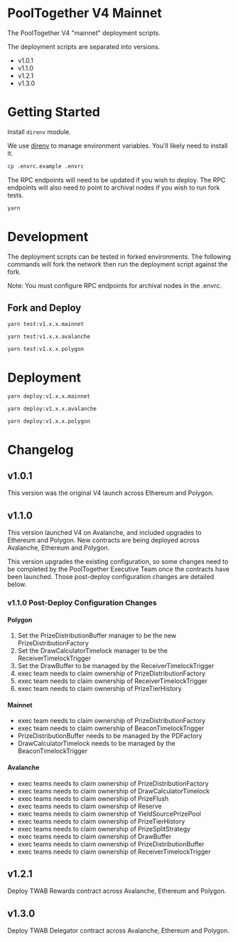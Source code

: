 # PoolTogether V4 Mainnet

The PoolTogether V4 "mainnet" deployment scripts.

The deployment scripts are separated into versions.

- v1.0.1
- v1.1.0
- v1.2.1
- v1.3.0

# Getting Started

Install `direnv` module.

We use [direnv](https://direnv.net/) to manage environment variables.  You'll likely need to install it.

```sh
cp .envrc.example .envrc
```

The RPC endpoints will need to be updated if you wish to deploy.  The RPC endpoints will also need to point to archival nodes if you wish to run fork tests.

```.sh
yarn
```

# Development

The deployment scripts can be tested in forked environments.  The following commands will fork the network then run the deployment script against the fork.

Note: You must configure RPC endpoints for archival nodes in the .envrc.

## Fork and Deploy

```
yarn test:v1.x.x.mainnet
```

```
yarn test:v1.x.x.avalanche
```

```
yarn test:v1.x.x.polygon
```

# Deployment

```
yarn deploy:v1.x.x.mainnet
```

```
yarn deploy:v1.x.x.avalanche
```

```
yarn deploy:v1.x.x.polygon
```

# Changelog

## v1.0.1

This version was the original V4 launch across Ethereum and Polygon.

## v1.1.0

This version launched V4 on Avalanche, and included upgrades to Ethereum and Polygon.  New contracts are being deployed across Avalanche, Ethereum and Polygon.

This version upgrades the existing configuration, so some changes need to be completed by the PoolTogether Executive Team once the contracts have been launched.  Those post-deploy configuration changes are detailed below.

### v1.1.0 Post-Deploy Configuration Changes

#### Polygon

1. Set the PrizeDistributionBuffer manager to be the new PrizeDistributionFactory
2. Set the DrawCalculatorTimelock manager to be the ReceiverTimelockTrigger
3. Set the DrawBuffer to be managed by the ReceiverTimelockTrigger
4. exec team needs to claim ownership of PrizeDistributionFactory
5. exec team needs to claim ownership of ReceiverTimelockTrigger
6. exec team needs to claim ownership of PrizeTierHistory

#### Mainnet

- exec team needs to claim ownership of PrizeDistributionFactory
- exec team needs to claim ownership of BeaconTimelockTrigger
- PrizeDistributionBuffer needs to be managed by the PDFactory
- DrawCalculatorTimelock needs to be managed by the BeaconTimelockTrigger

#### Avalanche

- exec teams needs to claim ownership of PrizeDistributionFactory
- exec teams needs to claim ownership of DrawCalculatorTimelock
- exec teams needs to claim ownership of PrizeFlush
- exec teams needs to claim ownership of Reserve
- exec teams needs to claim ownership of YieldSourcePrizePool
- exec teams needs to claim ownership of PrizeTierHistory
- exec teams needs to claim ownership of PrizeSplitStrategy
- exec teams needs to claim ownership of DrawBuffer
- exec teams needs to claim ownership of PrizeDistributionBuffer
- exec teams needs to claim ownership of ReceiverTimelockTrigger

## v1.2.1

Deploy TWAB Rewards contract across Avalanche, Ethereum and Polygon.

## v1.3.0

Deploy TWAB Delegator contract across Avalanche, Ethereum and Polygon.

